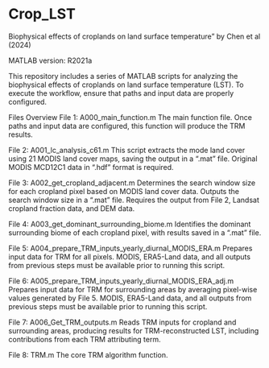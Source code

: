 # Crop_LST
Biophysical effects of croplands on land surface temperature” by Chen et al (2024)

MATLAB version: R2021a

This repository includes a series of MATLAB scripts for analyzing the biophysical effects of croplands on land surface temperature (LST). To execute the workflow, ensure that paths and input data are properly configured.

Files Overview
File 1: A000_main_function.m
The main function file. Once paths and input data are configured, this function will produce the TRM results.

File 2: A001_lc_analysis_c61.m
This script extracts the mode land cover using 21 MODIS land cover maps, saving the output in a “.mat” file. Original MODIS MCD12C1 data in “.hdf” format is required.

File 3: A002_get_cropland_adjacent.m
Determines the search window size for each cropland pixel based on MODIS land cover data. Outputs the search window size in a “.mat” file. Requires the output from File 2, Landsat cropland fraction data, and DEM data.

File 4: A003_get_dominant_surrounding_biome.m
Identifies the dominant surrounding biome of each cropland pixel, with results saved in a “.mat” file.

File 5: A004_prepare_TRM_inputs_yearly_diurnal_MODIS_ERA.m
Prepares input data for TRM for all pixels. MODIS, ERA5-Land data, and all outputs from previous steps must be available prior to running this script.

File 6: A005_prepare_TRM_inputs_yearly_diurnal_MODIS_ERA_adj.m
Prepares input data for TRM for surrounding areas by averaging pixel-wise values generated by File 5. MODIS, ERA5-Land data, and all outputs from previous steps must be available prior to running this script.

File 7: A006_Get_TRM_outputs.m
Reads TRM inputs for cropland and surrounding areas, producing results for TRM-reconstructed LST, including contributions from each TRM attributing term.

File 8: TRM.m
The core TRM algorithm function.
